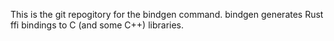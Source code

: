 This is the git repogitory for the bindgen command. bindgen generates Rust ffi bindings to C (and some C++) libraries.